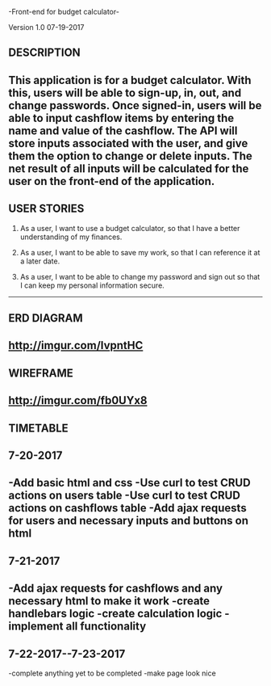-Front-end for budget calculator-

Version 1.0
07-19-2017

DESCRIPTION
--------
  This application is for a budget calculator. With this, users will be able to
sign-up, in, out, and change passwords. Once signed-in, users will be able
to input cashflow items by entering the name and value of the cashflow.
The API will store inputs associated with the user, and give them the option to
change or delete inputs. The net result of all inputs will be calculated for
the user on the front-end of the application.
--------

USER STORIES
--------
1. As a user, I want to use a budget calculator, so that I have a better
   understanding of my finances.

2. As a user, I want to be able to save my work, so that I can reference it at
   a later date.

3. As a user, I want to be able to change my password and sign out so that I can
   keep my personal information secure.
--------

ERD DIAGRAM
--------
http://imgur.com/IvpntHC
--------

WIREFRAME
--------
http://imgur.com/fb0UYx8
--------

TIMETABLE
--------
7-20-2017
--------
-Add basic html and css
-Use curl to test CRUD actions on users table
-Use curl to test CRUD actions on cashflows table
-Add ajax requests for users and necessary inputs and buttons on html
--------
7-21-2017
--------
-Add ajax requests for cashflows and any necessary html to make it work
-create handlebars logic
-create calculation logic
-implement all functionality
--------
7-22-2017--7-23-2017
--------
-complete anything yet to be completed
-make page look nice

